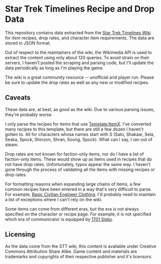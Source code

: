 Star Trek Timelines Recipe and Drop Data
========================================

This repository contains data extracted from the [Star Trek Timelines
Wiki](http://startrektimelineswiki.com/wiki/Main_Page) for item
recipes, drop rates, and character item requirements. The data are
stored in JSON format.

Out of respect to the maintainers of the wiki, the Wikimedia API is
used to extract the content using only about 120 queries. To avoid
strain on their servers, I haven't posted the scraping and parsing
code, but I'll update the data periodically as long as I'm playing the
game.

The wiki is a great community resource -- unofficial and player
run. Please be sure to update the drop rates as well as any new or
modified recipes.


Caveats
-------

These data are, at best, as good as the wiki. Due to various parsing
issues, they're probably worse.

I only parse the recipes for items that use
[Template:ItemX](http://startrektimelineswiki.com/wiki/Template:ItemX). I've
converted many recipes to this template, but there are still a few
dozen I haven't gotten to. All for characters whose names start with S
(Sato, Shakaar, Sela, Seska, Spock, Shinzon, Shran, Soong,
Spock). What can I say, I ran out of steam.

Drop rates are not known for faction-only items, nor do I have a list
of faction-only items. These would show up as items used in recipes
that do not have drop rates. Unfortunately, typos appear the same
way. I haven't gone through the process of validating all the items
with missing recipes or drop rates.

For formatting reasons when expanding large chains of items, a few
common recipes have been entered in a way that's very difficult to
parse. For example, [Basic Civilian Engineer
Clothing](http://startrektimelineswiki.com/wiki/Template:ItemX/Civilian_Engineer_Clothing/0).
I'd probably need to maintain a list of exceptions where I can't rely
on the wiki.

Some items can come from different eras, but the era is not always
specified on the character or recipe page. For example, it is not
specified which era of communicator is equipped by [1701
Sisko](http://startrektimelineswiki.com/wiki/1701_Sisko).


Licensing
---------

As the data come from the STT wiki, this content is available under
Creative Commons Attribution Share Alike. Game content and materials
are trademarks and copyrights of their respective publisher and it's
licensors.
